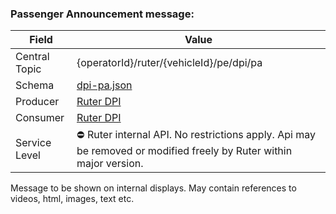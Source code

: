 ### Passenger Announcement message:
| Field         | Value                                                                                                             |
|---------------|-------------------------------------------------------------------------------------------------------------------|
| Central Topic | {operatorId}/ruter/{vehicleId}/pe/dpi/pa                                                                          |
| Schema        | [ dpi-pa.json ](json-schemas/dpi-pa.json)                                                                         |
| Producer      | [Ruter DPI](https://github.com/orgs/RuterNo/teams/dpi-team)                                                       |
| Consumer      | [Ruter DPI](https://github.com/orgs/RuterNo/teams/dpi-team)                                                       |
| Service Level | ⛔ Ruter internal API. No restrictions apply. Api may be removed or modified freely by Ruter within major version. | 

Message to be shown on internal displays. May contain references to videos, html, images, text etc.       
